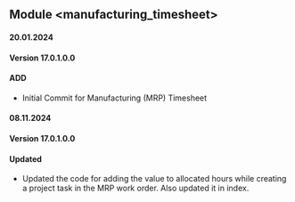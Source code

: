 ## Module <manufacturing_timesheet>

#### 20.01.2024
#### Version 17.0.1.0.0
#### ADD
- Initial Commit for Manufacturing (MRP) Timesheet

#### 08.11.2024
#### Version 17.0.1.0.0
#### Updated
- Updated the code for adding the value to allocated hours while creating a project task in the MRP work order. Also updated it in index.